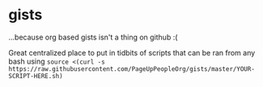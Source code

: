 # gists
...because org based gists isn't a thing on github :(

Great centralized place to put in tidbits of scripts that can be ran from any bash using `source <(curl -s https://raw.githubusercontent.com/PageUpPeopleOrg/gists/master/YOUR-SCRIPT-HERE.sh)`
